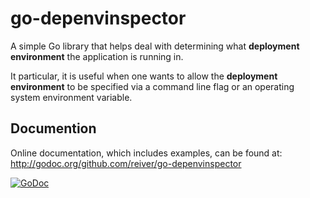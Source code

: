 # go-depenvinspector

A simple Go library that helps deal with determining what **deployment environment** the application is running in.

It particular, it is useful when one wants to allow the **deployment environment** to be specified via a command
line flag or an operating system environment variable.

## Documention

Online documentation, which includes examples, can be found at: http://godoc.org/github.com/reiver/go-depenvinspector

[![GoDoc](https://godoc.org/github.com/reiver/go-depenvinspector?status.svg)](https://godoc.org/github.com/reiver/go-depenvinspector)
